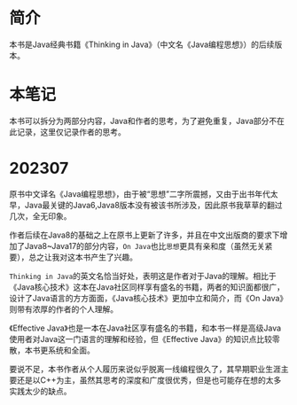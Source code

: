 # 简介

本书是Java经典书籍《Thinking in Java》（中文名《Java编程思想》）的后续版本。

# 本笔记

本书可以拆分为两部分内容，Java和作者的思考，为了避免重复，Java部分不在此记录，这里仅记录作者的思考。

# 202307

原书中文译名《Java编程思想》，由于被“思想”二字所震撼，又由于出书年代太早，Java最关键的Java6,Java8版本没有被该书所涉及，因此原书我草草的翻过几次，全无印象。

作者后续在Java8的基础之上在原书上更新了许多，并且在中文出版商的要求下增加了Java8~Java17的部分内容，`On Java`也比`思想`更具有亲和度（虽然无关紧要），总之让我对这本书产生了兴趣。

`Thinking in Java`的英文名恰当好处，表明这是作者对于Java的理解。相比于《Java核心技术》这本在Java社区同样享有盛名的书籍，两者的知识面都很广，设计了Java语言的方方面面，《Java核心技术》更加中立和简介，而《On Java》则带有浓厚的作者的个人理解。

《Effective Java》也是一本在Java社区享有盛名的书籍，和本书一样是高级Java使用者对Java这一门语言的理解和经验，但《Effective Java》的知识点比较零散，本书更系统和全面。

要说不足，本书作者从个人履历来说似乎脱离一线编程很久了，其早期职业生涯主要还是以C++为主，虽然其思考的深度和广度很优秀，但是也可能存在想的太多实践太少的缺点。

